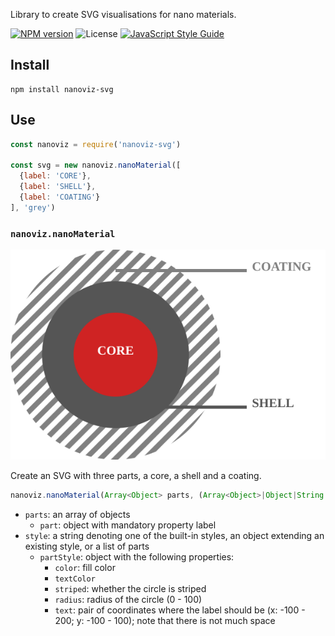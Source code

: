 Library to create SVG visualisations for nano materials.

[![NPM version](https://img.shields.io/npm/v/nanoviz-svg.svg)](https://npmjs.org/package/nanoviz-svg)
![License](https://img.shields.io/npm/l/nanoviz-svg.svg)
[![JavaScript Style Guide](https://img.shields.io/badge/code_style-standard-brightgreen.svg)](https://standardjs.com)

## Install

    npm install nanoviz-svg

## Use

```js
const nanoviz = require('nanoviz-svg')

const svg = new nanoviz.nanoMaterial([
  {label: 'CORE'},
  {label: 'SHELL'},
  {label: 'COATING'}
], 'grey')
```

### `nanoviz.nanoMaterial`

![Example for the 'enanomapper' style](./example.svg)

Create an SVG with three parts, a core, a shell and a coating.

```ts
nanoviz.nanoMaterial(Array<Object> parts, (Array<Object>|Object|String|null) style)
```

  * `parts`: an array of objects
    * `part`: object with mandatory property label
  * `style`: a string denoting one of the built-in styles, an object extending an existing style, or a list of parts
    * `partStyle`: object with the following properties:
      * `color`: fill color
      * `textColor`
      * `striped`: whether the circle is striped
      * `radius`: radius of the circle (0 - 100)
      * `text`: pair of coordinates where the label should be (x: -100 - 200; y: -100 - 100); note that there is not much space
